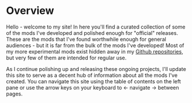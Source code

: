 # Overview

Hello - welcome to my site! In here you'll find a curated collection of some of the mods I've developed and polished enough for "official" releases. These are the mods that I've found worthwhile enough for general audiences - but it is far from the bulk of the mods I've developed! Most of my more experimental mods exist hidden away in my [Github repositories](https://github.com/casey-c/repositories), but very few of them are intended for regular use. 

As I continue polishing up and releasing these ongoing projects, I'll update this site to serve as a decent hub of information about all the mods I've created. You can navigate this site using the table of contents on the left pane or use the arrow keys on your keyboard to ← navigate → between pages.

